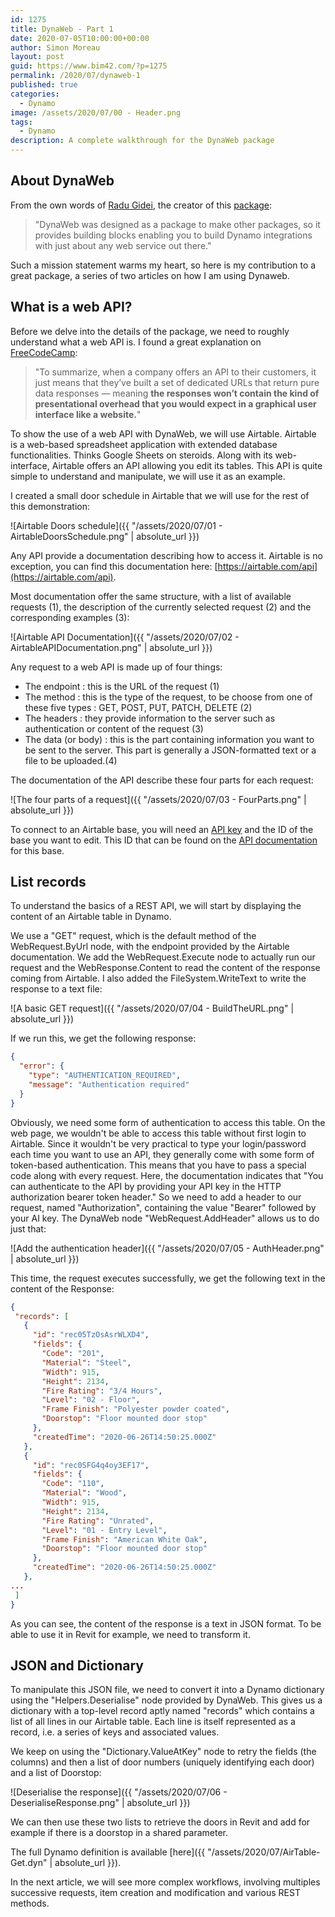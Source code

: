 ```yaml
---
id: 1275
title: DynaWeb - Part 1
date: 2020-07-05T10:00:00+00:00
author: Simon Moreau
layout: post
guid: https://www.bim42.com/?p=1275
permalink: /2020/07/dynaweb-1
published: true
categories:
  - Dynamo
image: /assets/2020/07/00 - Header.png
tags:
  - Dynamo
description: A complete walkthrough for the DynaWeb package
---
```


## About DynaWeb

From the own words of [Radu Gidei](https://twitter.com/radugidei), the creator of this [package](https://github.com/radumg/DynaWeb):

> "DynaWeb was designed as a package to make other packages, so it provides building blocks enabling you to build Dynamo integrations with just about any web service out there."

Such a mission statement warms my heart, so here is my contribution to a great package, a series of two articles on how I am using Dynaweb.

## What is a web API?

Before we delve into the details of the package, we need to roughly understand what a web API is. I found a great explanation on [FreeCodeCamp](https://www.freecodecamp.org/news/what-is-an-api-in-english-please-b880a3214a82/):

> "To summarize, when a company offers an API to their customers, it just means that they’ve built a set of dedicated URLs that return pure data responses — meaning **the responses won’t contain the kind of presentational overhead that you would expect in a graphical user interface like a website.**"

To show the use of a web API with DynaWeb, we will use Airtable. Airtable is a web-based spreadsheet application with extended database functionalities. Thinks Google Sheets on steroids. Along with its web-interface, Airtable offers an API allowing you edit its tables. This API is quite simple to understand and manipulate, we will use it as an example.

I created a small door schedule in Airtable that we will use for the rest of this demonstration:

![Airtable Doors schedule]({{ "/assets/2020/07/01 - AirtableDoorsSchedule.png" | absolute_url }})

Any API provide a documentation describing how to access it. Airtable is no exception, you can find this documentation here: [https://airtable.com/api](https://airtable.com/api).

Most documentation offer the same structure, with a list of available requests (1), the description of the currently selected request (2) and the corresponding examples (3):

![Airtable API Documentation]({{ "/assets/2020/07/02 - AirtableAPIDocumentation.png" | absolute_url }})

Any request to a web API is made up of four things:

* The endpoint : this is the URL of the request (1)
* The method : this is the type of the request, to be choose from one of these five types : GET, POST, PUT, PATCH, DELETE (2)
* The headers : they provide information to the server such as authentication or content of the request (3)
* The data (or body) : this is the part containing information you want to be sent to the server. This part is generally a JSON-formatted text or a file to be uploaded.(4)

The documentation of the API describe these four parts for each request:

![The four parts of a request]({{ "/assets/2020/07/03 - FourParts.png" | absolute_url }})

To connect to an Airtable base, you will need an [API key](https://airtable.com/account) and the ID of the base you want to edit. This ID that can be found on the [API documentation](https://airtable.com/api) for this base.

## List records

To understand the basics of a REST API, we will start by displaying the content of an Airtable table in Dynamo.

We use a "GET" request, which is the default method of the WebRequest.ByUrl node, with the endpoint provided by the Airtable documentation. We add the WebRequest.Execute node to actually run our request and the WebResponse.Content to read the content of the response coming from Airtable. I also added the FileSystem.WriteText to write the response to a text file:

![A basic GET request]({{ "/assets/2020/07/04 - BuildTheURL.png" | absolute_url }})

If we run this, we get the following response:

```json
{
  "error": {
    "type": "AUTHENTICATION_REQUIRED",
    "message": "Authentication required"
  }
}
```

Obviously, we need some form of authentication to access this table. On the web page, we wouldn't be able to access this table without first login to Airtable. Since it wouldn't be very practical to type your login/password each time you want to use an API, they generally come with some form of token-based authentication. This means that you have to pass a special code along with every request. Here, the documentation indicates that "You can authenticate to the API by providing your API key in the HTTP authorization bearer token header." So we need to add a header to our request, named "Authorization", containing the value "Bearer" followed by your AI key. The DynaWeb node "WebRequest.AddHeader" allows us to do just that:

![Add the authentication header]({{ "/assets/2020/07/05 - AuthHeader.png" | absolute_url }})

This time, the request executes successfully, we get the following text in the content of the Response:

```json
{
 "records": [
   {
     "id": "rec05TzOsAsrWLXD4",
     "fields": {
       "Code": "201",
       "Material": "Steel",
       "Width": 915,
       "Height": 2134,
       "Fire Rating": "3/4 Hours",
       "Level": "02 - Floor",
       "Frame Finish": "Polyester powder coated",
       "Doorstop": "Floor mounted door stop"
     },
     "createdTime": "2020-06-26T14:50:25.000Z"
   },
   {
     "id": "rec0SFG4q4oy3EF17",
     "fields": {
       "Code": "110",
       "Material": "Wood",
       "Width": 915,
       "Height": 2134,
       "Fire Rating": "Unrated",
       "Level": "01 - Entry Level",
       "Frame Finish": "American White Oak",
       "Doorstop": "Floor mounted door stop"
     },
     "createdTime": "2020-06-26T14:50:25.000Z"
   },
...
 ]
}
```

As you can see, the content of the response is a text in JSON format. To be able to use it in Revit for example, we need to transform it.

## JSON and Dictionary

To manipulate this JSON file, we need to convert it into a Dynamo dictionary using the "Helpers.Deserialise" node provided by DynaWeb. This gives us a dictionary with a top-level record aptly named "records" which contains a list of all lines in our Airtable table. Each line is itself represented as a record, i.e. a series of keys and associated values.

We keep on using the "Dictionary.ValueAtKey" node to retry the fields (the columns) and then a list of door numbers (uniquely identifying each door) and a list of Doorstop:

![Deserialise the response]({{ "/assets/2020/07/06 - DeserialiseResponse.png" | absolute_url }})

We can then use these two lists to retrieve the doors in Revit and add for example if there is a doorstop in a shared parameter.

The full Dynamo definition is available [here]({{ "/assets/2020/07/AirTable-Get.dyn" | absolute_url }}).

In the next article, we will see more complex workflows, involving multiples successive requests, item creation and modification and various REST methods.
